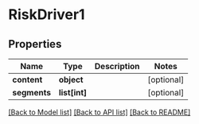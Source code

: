 # RiskDriver1

## Properties
Name | Type | Description | Notes
------------ | ------------- | ------------- | -------------
**content** | **object** |  | [optional] 
**segments** | **list[int]** |  | [optional] 

[[Back to Model list]](../README.md#documentation-for-models) [[Back to API list]](../README.md#documentation-for-api-endpoints) [[Back to README]](../README.md)


